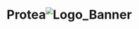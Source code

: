 # Protea![Logo_Banner](https://user-images.githubusercontent.com/55046135/218058811-4250b134-bed3-474d-85d8-d6ee8819d30a.png)
